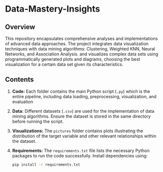 # Data-Mastery-Insights

## Overview
This repository encapsulates comprehensive analyses and implementations of advanced data approaches. The project integrates  data visualization techniques with data mining algorithms: Clustering, Weighted KNN, Neural Networks, and Association Analysis. and   visualizes complex data sets using programmatically generated plots and diagrams, choosing the best visualization for a certain data set given its characteristics.

## Contents
1. **Code:** Each folder contains the main Python script (`.py`) which is the entire pipeline, including data loading, preprocessing, visualization, and evaluation

2. **Data:** Different datasets (`.csv`) are used for the implementation of data mining algorithms. Ensure the dataset is stored in the same directory before running the script.

3. **Visualizations:** The `pictures` folder contains plots illustrating the distribution of the target variable and other relevant relationships within the dataset.

4. **Requirements:** The `requirements.txt` file lists the necessary Python packages to run the code successfully. Install dependencies using:
   ```bash
   pip install -r requirements.txt
